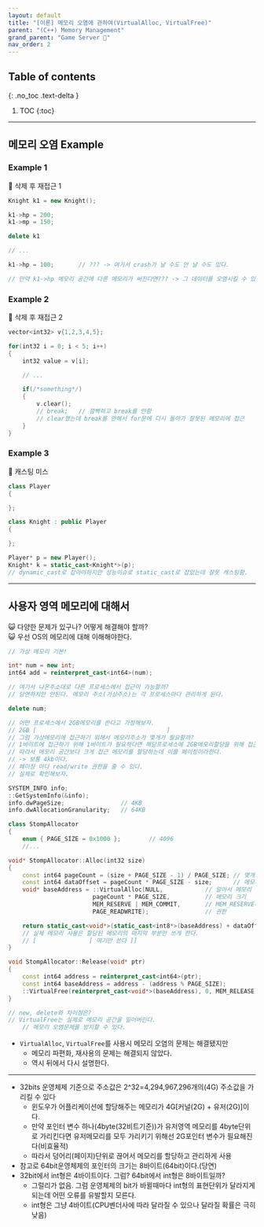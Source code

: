 ```yaml
---
layout: default
title: "[이론] 메모리 오염에 관하여(VirtualAlloc, VirtualFree)"
parent: "(C++) Memory Management"
grand_parent: "Game Server 👾"
nav_order: 2
---
```


## Table of contents
{: .no_toc .text-delta }

1. TOC
{:toc}

---

## 메모리 오염 Example

### Example 1

💩 삭제 후 재접근 1

```cpp
Knight k1 = new Knight();

k1->hp = 200;
k1->mp = 150;

delete k1

// ...

k1->hp = 100;       // ??? -> 여기서 crash가 날 수도 안 날 수도 있다.

// 만약 k1->hp 메모리 공간에 다른 메모리가 써진다면??? -> 그 데이터를 오염시킬 수 있다.
```

### Example 2

💩 삭제 후 재접근 2

```cpp
vector<int32> v{1,2,3,4,5};

for(int32 i = 0; i < 5; i++)
{
    int32 value = v[i];

    // ...

    if(/*something*/)
    {
        v.clear();
        // break;   // 깜빡하고 break를 안함
        // clear했는데 break를 안해서 for문에 다시 돌아가 잘못된 메모리에 접근
    }
}
```

### Example 3

💩 캐스팅 미스

```cpp
class Player
{

};

class Knight : public Player
{

};

Player* p = new Player();
Knight* k = static_cast<Knight*>(p);    
// dynamic_cast로 잡아야하지만 성능이슈로 static_cast로 잡았는데 잘못 캐스팅함.
```

---

## 사용자 영역 메모리에 대해서 

😺 다양한 문제가 있구나? 어떻게 해결해야 할까?<br>
😺 우선 OS의 메모리에 대해 이해해야한다.

```cpp
// 가상 메모리 기본!

int* num = new int;
int64 add = reinterpret_cast<int64>(num);   

// 여기서 나온주소대로 다른 프로세스에서 접근이 가능할까?
// 당연하지만 안된다. 메모리 주소(가상주소)는 각 프로세스마다 관리하게 된다.

delete num;
```

```cpp
// 어떤 프로세스에서 2GB메모리를 쓴다고 가정해보자.
// 2GB [                                     ]
// 그럼 가상메모리에 접근하기 위해서 메모리주소가 몇개가 필요할까?
// 1바이트에 접근하기 위해 1바이트가 필요하다면 해당프로세스에 2GB메모리할당을 위해 접근을 위한 메모리를 2GB할당해야하는 바보 같은 일이 발생한다.
// 따라서 메모리 공간보다 크게 접근 메모리를 할당하는데 이를 페이징이라한다.
// -> 보통 4kb이다.
// 페이징 마다 read/write 권한을 줄 수 있다.
// 실제로 확인해보자.

SYSTEM_INFO info;
::GetSystemInfo(&info);
info.dwPageSize;                // 4KB
info.dwAllocationGranularity;   // 64KB
```

```cpp
class StompAllocator
{
    enum { PAGE_SIZE = 0x1000 };        // 4096
    //...

void* StompAllocator::Alloc(int32 size)
{
    const int64 pageCount = (size + PAGE_SIZE - 1) / PAGE_SIZE; // 몇개의 페이지를 할당할까?
    const int64 dataOffset = pageCount * PAGE_SIZE - size;      // 메모리 오버플로 방지용
    void* baseAddress = ::VirtualAlloc(NULL,            // 알아서 메모리 공간을 잡아달라
                        pageCount * PAGE_SIZE,          // 메모리 크기
                        MEM_RESERVE | MEM_COMMIT,       // MEM_RESERVE(예약), MEM_COMMIT(사용)
                        PAGE_READWRITE);                // 권한

    return static_cast<void*>(static_cast<int8*>(baseAddress) + dataOffset);
    // 실제 메모리 사용은 할당된 메모리의 마지막 부분만 쓰게 한다.
    // [               [ 여기만 쓴다 ]]
}

void StompAllocator::Release(void* ptr)
{
    const int64 address = reinterpret_cast<int64>(ptr);
    const int64 baseAddress = address - (address % PAGE_SIZE);
    ::VirtualFree(reinterpret_cast<void*>(baseAddress), 0, MEM_RELEASE);
}

// new, delete와 차이점은?
// VirtualFree는 실제로 메모리 공간을 밀어버린다.
    // 메모리 오염문제를 방지할 수 있다.
```

* `VirtualAlloc`, `VirtualFree`를 사용시 메모리 오염의 문제는 해결됐지만
    * 메모리 파편화, 재사용의 문제는 해결되지 않았다.
    * 역시 뒤에서 다시 설명한다.

---

* 32bits 운영체제 기준으로 주소값은 2^32=4,294,967,296개의(4G) 주소값을 가리킬 수 있다
    * 윈도우가 어플리케이션에 할당해주는 메모리가 4G[커널(2G) + 유저(2G)]이다.
    * 만약 포인터 변수 하나(4byte(32비트기준))가 유저영역 메모리를 4byte단위로 가리킨다면 유저메모리를 모두 가리키기 위해선 2G포인터 변수가 필요해진다(비효율적)
    * 따라서 덩어리(페이지)단위로 끊어서 메모리를 할당하고 관리하게 사용
* 참고로 64bit운영체제의 포인터의 크기는 8바이트(64bit)이다.(당연)
* 32bit에서 int형은 4바이트이다. 그럼? 64bit에서 int형은 8바이트일까?
    * 그럴리가 없음. 그럼 운영체제의 bit가 바뀔때마다 int형의 표현단위가 달라지게 되는데 어떤 오류를 유발할지 모른다.
    * int형은 그냥 4바이트(CPU벤더사에 따라 달라질 수 있으나 달라질 확률은 극히 낮음)
